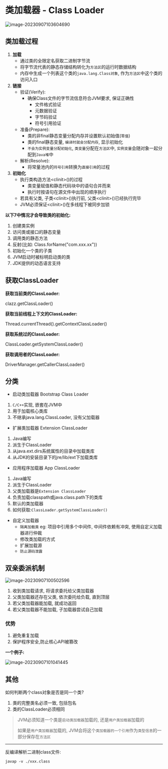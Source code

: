 # 类加载器 - Class Loader

![image-20230907103604690](https://chenqf-blog-image.oss-cn-beijing.aliyuncs.com/images/image-20230907103604690.png)

## 类加载过程

1. **加载**
   + 通过类的全限定名获取二进制字节流
   + 将字节流代表的静态存储结构转化为`方法区`的运行时数据结构
   + 内存中生成一个列表这个类的`java.lang.Class对象`, 作为`方法区`中这个类的访问入口
2. **链接**
   + 验证(Verify): 
     + 确保Class文件的字节流信息符合JVM要求, 保证正确性
       + 文件格式验证
       + 元数据验证
       + 字节码验证
       + 符号引用验证
   + 准备(Prepare): 
     + 类的非final静态变量分配内存并设置默认初始值(`零值`)
     + 类的final静态变量, `编译时就会分配内存`, 显示初始化
     + `不会为实例变量分配初始化`, `类变量`分配在`方法区`中, `实例变量`会随对象一起分配到`Java堆`中
   + 解析(Resolve): 
     + 将常量池内的`符号引用`转换为`直接引用`的过程
3. **初始化**
   + 执行类构造方法\<clinit\>()的过程
     + 类变量赋值和静态代码块中的语句合并而来
     + 执行时按语句在源文件中出现的顺序执行
   + 若具有父类, 子类\<clinit\>()执行前, 父类\<clinit\>()已经执行完毕
   + JVM必须保证\<clinit\>()在多线程下被同步加锁



**以下7中情况才会导致类的初始化:**

1. 创建类实例
2. 访问类或接口的静态变量
3. 调用类的静态方法
4. 反射(比如: Class.forName("com.xxx.xx"))
5. 初始化一个类的子类
6. JVM启动时被标明启动类的类
7. JDK提供的动态语言支持

## 获取ClassLoader

**获取当前类的ClassLoader:**

clazz.getClassLoader()

**获取当前线程上下文的ClassLoader:**

Thread.currentThread().getContextClassLoader()

**获取系统过的ClassLoader:**

ClassLoader.getSystemClassLoader()

**获取调用者的ClassLoader:**

DriverManager.getCallerClassLoader()

## 分类

+ 启动类加载器 Bootstrap Class Loader

1. `C/C++`实现, 嵌套在JVM中
2. 用于加载核心类库
3. 不继承java.lang.ClassLoader, 没有父加载器

+ 扩展类加载器 Extension ClassLoader

1. Java编写
2. 派生于ClassLoader
3. 从java.ext.dirs系统属性的目录中加载类库
4. 从JDK的安装目录下的jre/lib/ext下加载类库

+ 应用程序加载器 App ClassLoader

1. Java编写
2. 派生于ClassLoader
3. 父类加载器是`Extension ClassLoader`
4. 负责加载classpath或java.class.path下的类库
5. 默认的类加载器
6. 如何获取:`ClassLoader.getSystemClassLoader()`

+ 自定义加载器
  + `隔离加载类` eg: 项目中引用多个中间件, 中间件依赖有冲突, 使用自定义加载器进行仲裁
  + 修改类加载的方式
  + 扩展加载源
  + `防止源码泄露`

## 双亲委派机制

 ![image-20230907100502596](https://chenqf-blog-image.oss-cn-beijing.aliyuncs.com/images/image-20230907100502596.png)

1. 收到类加载请求, 将请求委托给父类加载器
2. 父类加载器还存在父类, 依次委托给负载, 直到顶层
3. 若父类加载器能加载, 就成功返回
4. 若父类加载器不能加载, 子加载器尝试自己加载

### 优势

1. 避免重复加载
2. 保护程序安全,防止核心API被篡改

**一个例子:**

![image-20230907101041445](https://chenqf-blog-image.oss-cn-beijing.aliyuncs.com/images/image-20230907101041445.png)

## 其他

如何判断两个class对象是否是同一个类?

1. 类的完整类名必须一致, 包括包名
2. 类的ClassLoader必须相同

> JVM必须知道一个类是`启动类加载器`加载的, 还是`用户类加载器`加载的
>
> 如果是`用户类加载器`加载的, JVM会将这个`类加载器的一个引用`作为`类型信息`的一部分保存在`方法区`

****

反编译解析二进制class文件:

```shell
javap -v ./xxx.class
```


